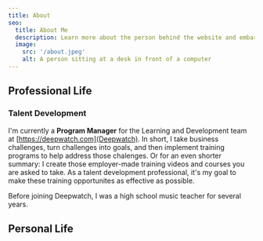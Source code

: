 ```yaml
---
title: About
seo:
  title: About Me
  description: Learn more about the person behind the website and embark on a journey of inspiration and shared experiences.
  image:
    src: '/about.jpeg'
    alt: A person sitting at a desk in front of a computer
---
```


## Professional Life

### Talent Development
I'm currently a **Program Manager** for the Learning and Development team at [https://deepwatch.com](Deepwatch). In short, I take business challenges, turn challenges into goals, and then implement training programs to help address those chalenges. Or for an even shorter summary: I create those employer-made training videos and courses you are asked to take. As a talent development professional, it's my goal to make these training opportunites as effective as possible.

Before joining Deepwatch, I was a high school music teacher for several years. 


## Personal Life

